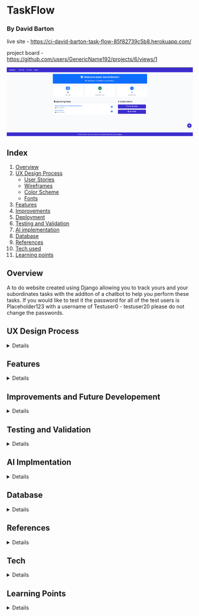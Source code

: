 # TaskFlow
### By David Barton

live site - https://ci-david-barton-task-flow-85f82739c5b8.herokuapp.com/

project board -  https://github.com/users/GenericName192/projects/6/views/1

![Website landing page](/documentation/TaskFlow-landing-page.png)

## Index
1. [Overview](#overview)
2. [UX Design Process](#ux-design-process)
    - [User Stories](#user-stories)
    - [Wireframes](#wireframes)
    - [Color Scheme](#color-scheme)
    - [Fonts](#fonts)
3. [Features](#features)
4. [Improvements](#improvments-and-future-development)
5. [Deployment](#deployment)
6. [Testing and Validation](#testing-and-validation)
7. [AI implementation](#ai-implementation)
8. [Database](#database)
9. [References](#references)
10. [Tech used](#tech-used)
11. [Learning points](#learning-points)


## Overview
A to do website created using Django allowing you to track yours and your subordinates tasks with the additon of a chatbot to help you perform these tasks. If you would like to test it the password for all of the test users is Placeholder123 with a username of Testuser0 - testuser20 please do not change the passwords.

## UX Design Process
<details>

project board -  https://github.com/users/GenericName192/projects/6/views/1

### User stories
<details>
1. Authentication & Profiles

- As a user, I want to sign up and log in so that I can securely access my tasks.
- As a user, I want to edit my profile (name, email, boss) so that my information stays up to date.
- As a manager, I want to set who reports to me so that I can assign them tasks.

2. Task Management

- As a user, I want to create a task for myself so that I can track my personal work.
- As a manager, I want to create a task for my subordinates so that I can delegate work.
- As a manager, I want to assign a task to all users under my hierarchy so that I can broadcast important tasks (e.g., team meetings).
- As a user, I want to view all tasks assigned to me so that I know what I need to complete.
- As a user, I want to update the status of a task (e.g., Pending → Done) so that I can track progress.
- As a user, I want to delete my own tasks so that I can keep my task list clean.

3. Hierarchy & Permissions

- As a user, I want to see who my boss is so that I know my reporting line.
- As a manager, I want to view all my subordinates so that I know who I can assign tasks to.
- As a manager, I want to see tasks I’ve assigned to others so that I can track their progress.

4. Chatbot Integration

- As a user, I want to ask the chatbot to create a task for me so that I can save time.
- As a manager, I want to ask the chatbot to assign a task to all my subordinates so that I can quickly delegate work.
- As a user, I want the chatbot to list my pending tasks so that I can quickly review my workload.

All have been achived at this point but the last chatbot story of giving a list of pending tasks however this will be added if I have time.
</details>

### Wireframes

<details>
Task list page

![moblie wireframe](/documentation/capstone-moblie-main-page.png)

![tablet wireframe](/documentation/capstone-tablet-main-page.png)

![desktop wireframe](/documentation/capstone-pc-main-page.png)

![chatbot wireframe](/documentation/capstone-chat-bot-view.png)

These were the orginal wireframes I designed for the project, however the project ended up growing in scoop
and new wireframes were needed and some designers were changed, for example the desktop wireframe ended up
making the page feel too cluttered so I went with the tablet wireframe for all sizes above the tablet.
and the moblie wireframe for anything smaller.

here are the wireframes for the addiontal pages added:

![moblie wireframe landing page](/documentation/landing-page-wireframe-moblie.png)

![tablet and up wireframe landing page](/documentation/landing-page-wireframe-tablet-up.png)

![moblie wireframe profile page](/documentation/profile-moblie-view.png)

![tablet and up wireframe profile page](/documentation/profile-tablet-and-up-wireframe.png)
</details>

### Color schemes

<details>
The color scheme grew as the scoop of the project did, orginally I had the following planned with the help of chatGPT:

but in the end the scheme grew with the end result being:

![color scheme](/documentation/TaskFlow-color-scheme.png)

##### Primary Colors

Primary Purple: #3c2dcf (Main brand color - used for navigation, buttons)
Accent Purple: #7e2fcc (Lighter purple for gradients and hover states)
White: #ffffff (Clean backgrounds, button text)
##### Text Colors

Primary Text: #212529 (Dark gray for main content)
Secondary Text: #ffffff (White text on colored backgrounds)
##### Background Colors

Primary Background: #F9FAFB (Very light gray for page backgrounds)
Light Background: #f8f9fa (Slightly different light gray for cards)
Border Color: #e0e4e7 (Light gray for borders)
##### Status Colors

Success Green: #198754 (Completed tasks, success messages)
Success Light: #d4edda (Success background)
Success Text: #155724 (Success text)
Danger Red: #dc3545 (Delete buttons, error messages)
Warning Yellow: #fff3cd (Warning backgrounds)
Warning Text: #856404 (Warning text)
</details>

### Fonts

<details>
The fonts I went with were Roboto for the primary and Poppins for secondary, I wanted to go with a professional look and I felt these served that well. They were picked in collaboration with ChatGPT.
</details>
</details>

## Features

<details>
Main page
 - list of tasks
 - add task
 - chatbot 

Profile page
 - profile picture
 - user data with ability to update it
 - list of subordinates
 - managers name

These were the orginally planned features with an optional chatbot if I had time, however as I started to make the project I added an additional landing page

#### Landing page

![Landing page](/documentation/TaskFlow-landing-page.png)

As you can see the landing page shows some stats on your current tasks as well as a list of upcoming tasks. 
Also has a link to the main 2 pages profile and task list

#### Task list page

![task list page](/documentation/TaskFlow-tasks-one.png)

![task list page](/documentation/TaskFlow-tasks-two.png)

This is where you can perform your crud functionality on your tasks, can create at the top read update and delete below.

##### Task update

![task update page](/documentation/TaskFlow-update_task.png)

##### Task details

![task details page](/documentation/TaskFlow-task-details.png)

##### Task delete

![task details page](/documentation/TaskFlow-delete-task.png)

#### Profile page

![profile page](/documentation/TaskFlow-profile-one.png)

![profile page](/documentation/TaskFlow-profile-two.png)

This is where you can view your user account aswell as update infomation to it, you can also view a list of all direct and indirect subordinates. I in the end decided to remove the profile picture part as I was running low on the API key I had planned to use for this and felt it didnt really add anything

##### Change user details

![change user details](/documentation/TaskFlow-edit-profile.png)

##### Change password

![change password](/documentation/TaskFlow-change-password.png)

#### Chat bot

![chatbot](/documentation/capstone-chat-bot-view.png)

Is part of of the base.html therefore can be viewed on any page.

#### Custom error pages

##### 404 page not found

![404 page](/documentation/TaskFlow-404-error.png)

##### 403 access denied

![403 page](/documentation/TaskFlow-403-error.png)

##### 500 server issue

![500 page](/documentation/TaskFlow-500-error.png)
</details>

## Improvements and Future Developement

<details>
The AI could use with more tools atm its functionality is quite limited and to the point it hasnt manage to hit all the user stories yet. I also feel like there are some database optimizations that could be done to make the site run faster.
I also once again did not spend enough time planning and as such there were a lot of changes made during the development cycle that I should have decided on during the planning process I feel like I did better then I have done in the past the ERD I did helped but I still feel like this is an area of improvement for me.
</details>

## Testing and Validation

<details>
### HTML Validation

There was some feedback under info for each page but I decided to ignore this as it was an error introduced by prettier my formatter.

Users

![landing page](/documentation/landingpage-val.png)
![profile](/documentation/profile-val.png)
![edit profile](/documentation/profile-edit-val.png)
![change password](/documentation/change-password-val.png)

Tasks

![task list](/documentation/task-view-val.png)
![task details](/documentation/task-detail-val.png)
![task update](/documentation/task-update-val.png)
![bulk task creation](/documentation/bulk-create-val.png)

Errors

![404](/documentation/404val.png)
![403](/documentation/403-val.png)
![500](/documentation/500-val.png)

### CSS validation

![css validation](/documentation/css-validation.png)

### Python validation

authuser model
![authuser model](/documentation/authuser-model-val.png)

authuser views
![authuser views](/documentation/authuser-views-val.png)

chatbot tools
![chatbot tools](/documentation/chatbot-tools-val.png)

chatbot views
![chatbot views](/documentation/chatbot-views-val.png)

task models
![task models](/documentation/python-task-view-val.png)

task views
![task views](/documentation/task-view-val.png)

utils
![utils](/documentation/utils-val.png)

### JS validation

![js val](/documentation/js-val.png)


### Lighthouse

I have implimented some caching via whitenoise so performance is a bit hard to test on intial loading of the page so these are for the second loading of the page the one that lighthouse does during the testing.

![landing page](/documentation/landing-page-lighthouse.png)
![profile page](/documentation/profile-lighthouse.png)
![task page](/documentation/task-list-lighthouse.png)

### Wave

The only errors I had for wave were missing headings and redundant links but I decided to not fix these due to time restraints

![landing page](/documentation/Wave-landing-page.png)
![profile page](/documentation/profile-wave.png)
![task page](/documentation/task-list-wave.png)

### Testing

I have a series of 66 unit tests that were written in collaboration with copilot that can be found in the tests.py in each app. 

![unit tests](/documentation/unit-tests.png)

I also did a series of manual tests with me and a family member checking that each feature worked correctly.
There is currently no testing beyond manual testing for the chatbot as it is still a bit unperdictable. Some users have reported a bug with the AI saying unexpected token < I have been unable to reproduce this bug so I am unsure as to what it causing it. This is something I would like to spend more time on trying to fix. There is also a bug with the AI sometimes returning its thoughts as well as the answer to the prompt, I have tried to address this in the system prompt but it still sometimes happens.
I will however be adding a video of some testing of the chatbot incase the API key has been used up by the time of CIs testing.

# TaskFlow Application Testing Matrix

| Component | Functionality | Test Type | Status |
|-----------|--------------|-----------|---------|
| **USER AUTHENTICATION & MODELS** |
| User Model | User creation | Unit | ✅ Pass |
| User Model | Full name property | Unit | ✅ Pass |
| User Model | String representation | Unit | ✅ Pass |
| User Model | Email uniqueness constraint | Unit | ✅ Pass |
| User Model | Default field values | Unit | ✅ Pass |
| User Model | Direct subordinates query | Unit | ✅ Pass |
| User Model | All subordinates hierarchy | Unit | ✅ Pass |
| User Model | Boss-subordinate relationship | Unit | ✅ Pass |
| **AUTHENTICATION VIEWS** |
| Login View | Valid credentials login | Unit | ✅ Pass |
| Login View | Invalid credentials handling | Unit | ✅ Pass |
| Login View | Redirect after login | Unit | ✅ Pass |
| Registration View | Valid data registration | Unit | ✅ Pass |
| Registration View | Duplicate username prevention | Unit | ✅ Pass |
| Logout View | Logout functionality | Unit | ✅ Pass |
| Login View | Template rendering | Manual | ✅  Pass |
| Registration View | Form field validation display | Manual | ✅  Pass |
| **INDEX/LANDING PAGE** |
| Index View | Authenticated user display | Unit | ✅ Pass |
| Index View | Unauthenticated user display | Unit | ✅ Pass |
| Index View | Tip of the day functionality | Unit | ✅ Pass |
| Index View | Task statistics display | Manual | ✅  Pass |
| Index View | Quick action buttons | Manual | ✅  Pass |
| **PROFILE MANAGEMENT** |
| Profile View | Own profile edit buttons | Unit | ✅ Pass |
| Profile View | Other profile edit restrictions | Unit | ✅ Pass |
| Profile View | Subordinates display | Unit | ✅ Pass |
| Profile View | Boss information display | Unit | ✅ Pass |
| Profile View | 404 for non-existent user | Unit | ✅ Pass |
| Edit Profile | Owner access control | Unit | ✅ Pass |
| Edit Profile | Form pre-population | Unit | ✅ Pass |
| Edit Profile | Successful update | Unit | ✅ Pass |
| Edit Profile | Validation error display | Unit | ✅ Pass |
| Edit Profile | Permission denied for others | Unit | ✅ Pass |
| Change Password | Owner access control | Unit | ✅ Pass |
| Change Password | Successful password change | Unit | ✅ Pass |
| Change Password | Form validation | Unit | ✅ Pass |
| Change Password | User stays logged in | Unit | ✅ Pass |
| Change Password | Permission denied for others | Unit | ✅ Pass |
| **TASK MODELS & FORMS** |
| Task Model | Task creation | Unit | ✅ Pass |
| Task Model | String representation | Unit | ✅ Pass |
| Task Model | Task completion toggle | Unit | ✅ Pass |
| Task Form | Valid form submission | Unit | ✅ Pass |
| Task Form | Past due date validation | Unit | ✅ Pass |
| Task Form | Required fields validation | Unit | ✅ Pass |
| Task Form | Form save functionality | Unit | ✅ Pass |
| Task Form | Description max length (500 chars) | Unit | ✅ Pass |
| **TASK VIEWS & FUNCTIONALITY** |
| Task List | Authenticated user access | Unit | ✅ Pass |
| Task List | Login required | Unit | ✅ Pass |
| Task List | Task creation via POST | Unit | ✅ Pass |
| Task List | Pagination (4 per page) | Manual | ✅  Pass |
| Task Toggle | Completion toggle | Unit | ✅ Pass |
| Task Details | Task details view | Unit | ✅ Pass |
| Task Update | Permission control | Unit | ✅ Pass |
| Task Update | Form styling and layout | Manual | ✅  Pass |
| Task Delete | Permission control | Unit | ✅ Pass |
| Task Delete | Confirmation modal | Manual | ✅  Pass |
| Bulk Tasks | Mass task creation | Manual | ✅  Pass |
| **UTILITY FUNCTIONS** |
| Can Assign Task | Manager to subordinate | Unit | ✅ Pass |
| Can Assign Task | CEO to hierarchy | Unit | ✅ Pass |
| Can Assign Task | User to self | Unit | ✅ Pass |
| Can Assign Task | Non-subordinate restriction | Unit | ✅ Pass |
| Can Assign Task | Subordinate to manager restriction | Unit | ✅ Pass |
| Can Be Boss | Valid boss assignment | Unit | ✅ Pass |
| Can Be Boss | None boss validity | Unit | ✅ Pass |
| Can Be Boss | Circular hierarchy prevention | Unit | ✅ Pass |
| Can Be Boss | Self-boss prevention | Unit | ✅ Pass |
| Get Team Tasks | Manager team tasks | Unit | ✅ Pass |
| Get Team Tasks | Employee own tasks | Unit | ✅ Pass |
| Mass Create Tasks | Successful creation | Unit | ✅ Pass |
| Mass Create Tasks | Empty user list | Unit | ✅ Pass |
| Mass Create Tasks | Invalid form handling | Unit | ✅ Pass |
| Mass Create Tasks | Permission failure | Unit | ✅ Pass |
| Task Statistics | Basic statistics calculation | Unit | ✅ Pass |
| Task Statistics | User with no tasks | Unit | ✅ Pass |
| Task Statistics | User with completed tasks only | Unit | ✅ Pass |
| **CHATBOT FUNCTIONALITY** |
| Chatbot Controller | AI agent initialization | Manual | ✅  Pass |
| Chatbot Tools | Create task tool | Manual | ✅  Pass |
| Chatbot Tools | Find task tool | Manual | ✅  Pass |
| Chatbot Tools | Find user tool | Manual | ✅  Pass |
| Chatbot Tools | Delete task tool | Manual | ✅  Pass |
| Chatbot Tools | Update task tool | Manual | ✅  Pass |
| Chatbot Tools | Read task tool | Manual | ✅  Pass |
| Chatbot Tools | Create many tasks tool | Manual | ✅  Pass |
| Chatbot View | POST request handling | Manual | ✅  Pass |
| **FRONTEND JAVASCRIPT** |
| Chat Interface | Modal show/hide | Manual | ✅  Pass |
| Chat Interface | Message sending | Manual | ✅  Pass |
| Chat Interface | Message display | Manual | ✅  Pass |
| Chat Interface | Conversation persistence | Manual | ✅  Pass |
| Chat Interface | Enter key submission | Manual | ✅  Pass |
| Chat Interface | Loading indicators | Manual | ✅  Pass |
| Chat Interface | Error message display | Manual | ✅  Pass |
| Chat Interface | CSRF token handling | Manual | ✅  Pass |
| **SECURITY & PERMISSIONS** |
| Authentication | Login required decorators | Unit | ✅ Pass |
| Authentication | Redirect to login | Unit | ✅ Pass |
| Permissions | Edit own profile only | Unit | ✅ Pass |
| Permissions | Change own password only | Unit | ✅ Pass |
| Permissions | 403 for unauthorized access | Unit | ✅ Pass |
| Permissions | URL ID manipulation prevention | Unit | ✅ Pass |
| **ERROR HANDLING** |
| Error Pages | 404 page display | Manual | ✅  Pass |
| Error Pages | 403 page display | Manual | ✅  Pass |
| Error Pages | 500 page display | Manual | ✅  Pass |
| Form Validation | Client-side validation | Manual | ✅  Pass |
| Form Validation | Server-side validation | Unit | ✅ Pass |
| **RESPONSIVE DESIGN & UI** |
| Navigation | Mobile responsive menu | Manual | ✅  Pass |
| Layout | Bootstrap grid responsiveness | Manual | ✅  Pass |
| Styling | CSS custom properties | Manual | ✅  Pass |
| Styling | Task status styling | Manual | ✅  Pass |
| Styling | Pagination controls | Manual | ✅  Pass |
| **INTEGRATION TESTS** |
| Database | PostgreSQL integration | Manual | ✅  Pass |
| API | GitHub Models API integration | Manual | ✅  Pass |
| Static Files | CSS/JS loading | Manual | ✅  Pass |


</details>

## AI Implmentation

<details>
### Code Creation

Copilot did alot of the styling on this project I wired up the front end pages and then let Copilot take the lead on the visuals of it and then tweaked them as and when I felt it was needed. I think it did a smashing job as the website looks good and required fairly limited intervention beyond giving it things like the fonts to use and the general color schemee. Beyond that I didnt user code creation much opting to ask Copilot for hints rather then code generation, I know I want to work in the back end side of things and I felt because of this it was important I got as much practice as I could in this area.

### Debugging

I used Copilot again for debugging, helping me by giving me hints and pointing out likely areas to check when trying to find where a bug was occuring. It proved very helpful for the most part and spend up a lot of the small bug fixes that needed doing. That being said when I moved onto the chat bot and using smolagents Copilot actually slowed me down it sent me down many rabbit holes and massively over complicated problems, when I went to ChatGPT to seek addional support it largely did the same. In the end the problem was solved by me going through the documentation myself and I would have spent a lot less time on wiring up the chat bot if I had just done that from the start.

### Performance and Experience

Copilot was very useful in improving the performance while I do still have some database optimizations that could be done I at first had a lot of N + 1 issues and Copilot pointed me in the right direction telling me to reserach both bulkcreate and select_related to helping me improve performance. I also feel like as a developer have AI do some of the grunt work is also very helpful and improves your performance as a developer. That being said it did make some weird and sometimes unhelpful suggestions like moving all error messages to a singluar file and importing them all, I end up doing this for URLs and templates as I felt it had some value there but refused to implement the suggestion for error messages as it was a pointless abstraction.

### Development Process

Over all I feel like the use of AI massively helped speed up the development process and also pushed me to do things in a better way then I would have perhaps done otherwise, I frequently asked for feedback and it quite rightly criticized some of my initial ideas on how to solve problems.
</details>

## Database

<details>
The database is a Postgres database hosted by Code insitute

![ERD](/documentation/capstoneERD.png)

### User table
The user is a self referencing table were users can be bosses of other uses, I made my own custom user to do this inheriting from AbstractUser, it ended up with less fields then I had planned due to profile picture being cut because of my API key to Cloudinary being almost used up and I was worried it would run out during the developement of this project.

### Task table
The task table has 2 one to many relationships with the user table, one being created_by which would track which user created the task and another being assigned_to which would track which user the task belonged to.

</details>

## References

<details>
AI
chatgpt - helped me intial ideas for design such as the name Taskflow and what fonts to use.
Co-Pilot - I used copilot a lot as both a rubber duck and also for pair programming, I asked it to avoid giving code and to just talk through problems it found in my project.

Youtube videos

https://www.youtube.com/watch?v=mndLkCEiflg - helped me with making custom-users
https://www.youtube.com/@Codemycom - helped me with afew different things accross different videos
https://www.youtube.com/watch?v=1x0Zdukpjrs - helped with adding custom field validators
https://www.youtube.com/watch?v=3NDGnj19GiA - helped me understand prefetch and select related
https://www.youtube.com/watch?v=N_HLNV2UQjg - helped with writing my unit tests
https://www.youtube.com/watch?v=HBA6BSmBiT4 - helped me with the JS event listeners needed for the chatbot
https://www.youtube.com/watch?v=lc1sOvRaFpg - reminder on how to use data attributes and how to get JS and Django to talk
https://www.youtube.com/watch?v=RxUc6ZWwgfw - showed me how to use session storage allowing me to save the chatbots chat history.

Documentation

https://docs.djangoproject.com/en/5.2/ref/models/querysets/ - Django documentation was very useful for a few different sections.

W3schools

https://www.w3schools.com/python/python_lists_comprehension.asp - reminder on how list comprehension works

Old projects

https://github.com/GenericName192/CI-hackathon-chatbot - reminder of how to do some the JS.

hugging face course

https://huggingface.co/learn/agents-course/unit0/introduction - I started doing this during the course and referenced back to it during the project.
</details>

## Tech
<details>

- CSS
- HTML
- Django
- Bootstrap
- Copilot
- ChatGPT
- Postgres
- Smolagents
- Openai/gpt-4o-mini
</details>

## Learning Points

<details>
It's hard to sum up learning points as I feel like I've learnt an awful lot, I learnt a lot makeing a custom user, trying to do some database optimizations and an awful lot wireing up my first chatbot using agents. As for thing I would have done differently I think its the same learning points I've had before - be more ambitious and spend more time thinking and planning before building.
</details>